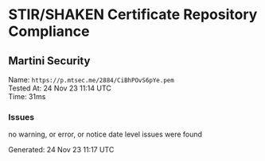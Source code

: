 # STIR/SHAKEN Certificate Repository Compliance

## Martini Security

Name: `https://p.mtsec.me/2884/CiBhPOvS6pYe.pem`\
Tested At: 24 Nov 23 11:14 UTC\
Time: 31ms

### Issues

no warning, or error, or notice date level issues were found

Generated: 24 Nov 23 11:17 UTC